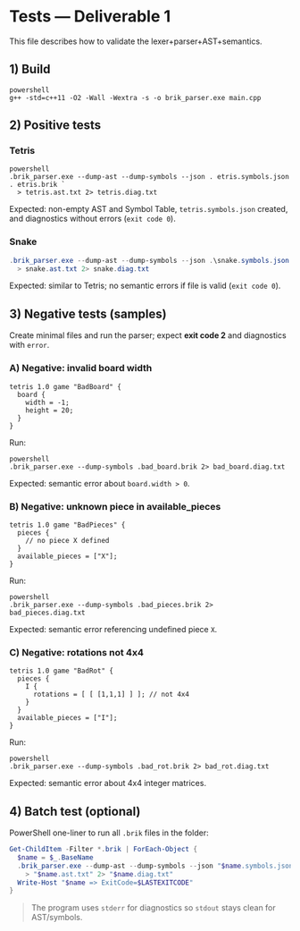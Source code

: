 # Tests — Deliverable 1

This file describes how to validate the lexer+parser+AST+semantics.

## 1) Build

```
powershell
g++ -std=c++11 -O2 -Wall -Wextra -s -o brik_parser.exe main.cpp
```

## 2) Positive tests

### Tetris

```
powershell
.brik_parser.exe --dump-ast --dump-symbols --json . etris.symbols.json . etris.brik `
  > tetris.ast.txt 2> tetris.diag.txt
```

Expected: non-empty AST and Symbol Table, `tetris.symbols.json` created, and diagnostics without errors (`exit code 0`).

### Snake

```powershell
.brik_parser.exe --dump-ast --dump-symbols --json .\snake.symbols.json .\snake.brik `
  > snake.ast.txt 2> snake.diag.txt
```

Expected: similar to Tetris; no semantic errors if file is valid (`exit code 0`).

## 3) Negative tests (samples)

Create minimal files and run the parser; expect **exit code 2** and diagnostics with `error`.

### A) Negative: invalid board width

```text
tetris 1.0 game "BadBoard" {
  board {
    width = -1;
    height = 20;
  }
}
```

Run:

```
powershell
.brik_parser.exe --dump-symbols .bad_board.brik 2> bad_board.diag.txt
```

Expected: semantic error about `board.width > 0`.

### B) Negative: unknown piece in available_pieces

```text
tetris 1.0 game "BadPieces" {
  pieces {
    // no piece X defined
  }
  available_pieces = ["X"];
}
```

Run:

```
powershell
.brik_parser.exe --dump-symbols .bad_pieces.brik 2> bad_pieces.diag.txt
```

Expected: semantic error referencing undefined piece `X`.

### C) Negative: rotations not 4x4

```text
tetris 1.0 game "BadRot" {
  pieces {
    I {
      rotations = [ [ [1,1,1] ] ]; // not 4x4
    }
  }
  available_pieces = ["I"];
}
```

Run:

```
powershell
.brik_parser.exe --dump-symbols .bad_rot.brik 2> bad_rot.diag.txt
```

Expected: semantic error about 4x4 integer matrices.

## 4) Batch test (optional)

PowerShell one-liner to run all `.brik` files in the folder:

```powershell
Get-ChildItem -Filter *.brik | ForEach-Object { 
  $name = $_.BaseName
  .brik_parser.exe --dump-ast --dump-symbols --json "$name.symbols.json" $_.FullName `
    > "$name.ast.txt" 2> "$name.diag.txt"
  Write-Host "$name => ExitCode=$LASTEXITCODE"
}
```

> The program uses `stderr` for diagnostics so `stdout` stays clean for AST/symbols.
